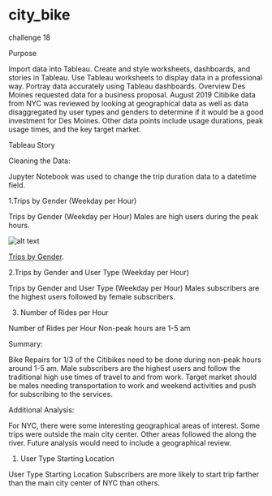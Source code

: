 # city_bike
challenge 18

Purpose

Import data into Tableau.
Create and style worksheets, dashboards, and stories in Tableau.
Use Tableau worksheets to display data in a professional way.
Portray data accurately using Tableau dashboards.
Overview
Des Moines requested data for a business proposal. August 2019 Citibike data from NYC was reviewed by looking at geographical data as well as data disaggregated by user types and genders to determine if it would be a good investment for Des Moines. Other data points include usage durations, peak usage times, and the key target market.

Tableau Story

Cleaning the Data:

Jupyter Notebook was used to change the trip duration data to a datetime field.


1.Trips by Gender (Weekday per Hour)


Trips by Gender (Weekday per Hour) Males are high users during the peak hours.

![alt text](image.png)

[Trips by Gender](https://public.tableau.com/app/profile/priya.lakshmi.balasubramanian/viz/citi_bike_17294039393590/BikeIDGenderUsertype?publish=yes).


2.Trips by Gender and User Type (Weekday per Hour)


Trips by Gender and User Type (Weekday per Hour) Males subscribers are the highest users followed by female subscribers.



3. Number of Rides per Hour

Number of Rides per Hour Non-peak hours are 1-5 am


Summary:

Bike Repairs for 1/3 of the Citibikes need to be done during non-peak hours around 1-5 am. Male subscribers are the highest users and follow the traditional high use times of travel to and from work. Target market should be males needing transportation to work and weekend activities and push for subscribing to the services.

Additional Analysis:

For NYC, there were some interesting geographical areas of interest. Some trips were outside the main city center. Other areas followed the along the river. Future analysis would need to include a geographical review.

1. User Type Starting Location

User Type Starting Location Subscribers are more likely to start trip farther than the main city center of NYC than others.
